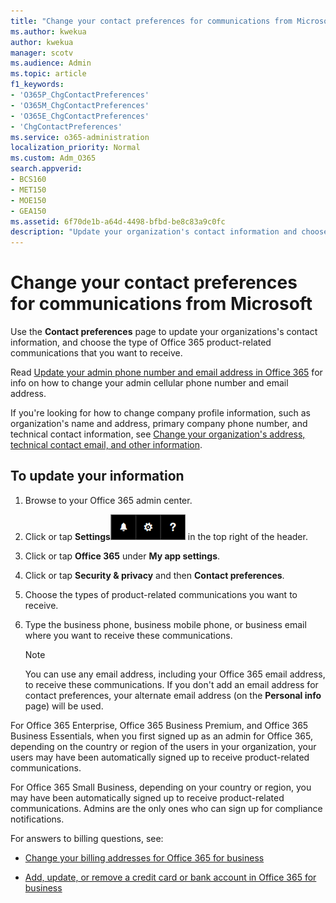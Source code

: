 ```yaml
---
title: "Change your contact preferences for communications from Microsoft"
ms.author: kwekua
author: kwekua
manager: scotv
ms.audience: Admin
ms.topic: article
f1_keywords:
- 'O365P_ChgContactPreferences'
- 'O365M_ChgContactPreferences'
- 'O365E_ChgContactPreferences'
- 'ChgContactPreferences'
ms.service: o365-administration
localization_priority: Normal
ms.custom: Adm_O365
search.appverid:
- BCS160
- MET150
- MOE150
- GEA150
ms.assetid: 6f70de1b-a64d-4498-bfbd-be8c83a9c0fc
description: "Update your organization's contact information and choose the type of Office 365 product-related communications you want to receive."
---
```


# Change your contact preferences for communications from Microsoft

Use the **Contact preferences** page to update your organizations's contact information, and choose the type of Office 365 product-related communications that you want to receive. 
  
Read [Update your admin phone number and email address in Office 365](update-phone-number-and-email-address.md) for info on how to change your admin cellular phone number and email address. 
  
If you're looking for how to change company profile information, such as organization's name and address, primary company phone number, and technical contact information, see [Change your organization's address, technical contact email, and other information](change-address-contact-and-more.md).
  
## To update your information
  
1. Browse to your Office 365 admin center. 
    
2. Click or tap **Settings**![Settings in the Office 365 header](../media/e42e6de0-06b3-4760-a112-24e0b2f0f322.png) in the top right of the header. 
    
3. Click or tap **Office 365** under **My app settings**.
    
4. Click or tap **Security &amp; privacy** and then **Contact preferences**.
    
5. Choose the types of product-related communications you want to receive.
    
6. Type the business phone, business mobile phone, or business email where you want to receive these communications.
    
    > [!NOTE]
    >  You can use any email address, including your Office 365 email address, to receive these communications. If you don't add an email address for contact preferences, your alternate email address (on the **Personal info** page) will be used. 
  
For Office 365 Enterprise, Office 365 Business Premium, and Office 365 Business Essentials, when you first signed up as an admin for Office 365, depending on the country or region of the users in your organization, your users may have been automatically signed up to receive product-related communications.
  
For Office 365 Small Business, depending on your country or region, you may have been automatically signed up to receive product-related communications. Admins are the only ones who can sign up for compliance notifications.
  
For answers to billing questions, see:
  
- [Change your billing addresses for Office 365 for business](../subscriptions-and-billing/change-your-billing-addresses.md)
    
- [Add, update, or remove a credit card or bank account in Office 365 for business](../subscriptions-and-billing/add-update-or-remove-credit-card-or-bank-account.md)
    


